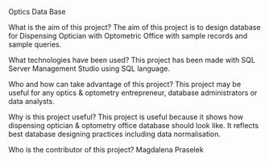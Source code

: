 Optics Data Base

What is the aim of this project?
The aim of this project is to design database for Dispensing Optician with Optometric Office with sample records and sample queries.

What technologies have been used?
This project has been made with SQL Server Management Studio using SQL language.

Who and how can take advantage of this project?
This project may be useful for any optics & optometry entrepreneur, database administrators or data analysts.

Why is this project useful?
This project is useful because it shows how dispensing optician & optometry office database should look like. It reflects best database designing practices including data normalisation.

Who is the contributor of this project?
Magdalena Praselek
